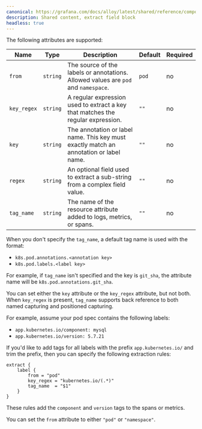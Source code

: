 ```yaml
---
canonical: https://grafana.com/docs/alloy/latest/shared/reference/components/extract-field-block/
description: Shared content, extract field block
headless: true
---
```


The following attributes are supported:

Name        | Type     | Description                                                                            | Default | Required
------------|----------|----------------------------------------------------------------------------------------|---------|---------
`from`      | `string` | The source of the labels or annotations. Allowed values are `pod` and `namespace`.     | `pod`   | no
`key_regex` | `string` | A regular expression used to extract a key that matches the regular expression.        | `""`    | no
`key`       | `string` | The annotation or label name. This key must exactly match an annotation or label name. | `""`    | no
`regex`     | `string` | An optional field used to extract a sub-string from a complex field value.             | `""`    | no
`tag_name`  | `string` | The name of the resource attribute added to logs, metrics, or spans.                   | `""`    | no

When you don't specify the `tag_name`, a default tag name is used with the format:
* `k8s.pod.annotations.<annotation key>`
* `k8s.pod.labels.<label key>`

For example, if `tag_name` isn't specified and the key is `git_sha`, the attribute name will be `k8s.pod.annotations.git_sha`.

You can set either the `key` attribute or the `key_regex` attribute, but not both.
When `key_regex` is present, `tag_name` supports back reference to both named capturing and positioned capturing.

For example, assume your pod spec contains the following labels:
* `app.kubernetes.io/component: mysql`
* `app.kubernetes.io/version: 5.7.21`

If you'd like to add tags for all labels with the prefix `app.kubernetes.io/` and trim the prefix, then you can specify the following extraction rules:

```river
extract {
	label {
	    from = "pod"
		key_regex = "kubernetes.io/(.*)"
		tag_name  = "$1"
	}
}
```

These rules add the `component` and `version` tags to the spans or metrics.

You can set the `from` attribute to either `"pod"` or `"namespace"`.
